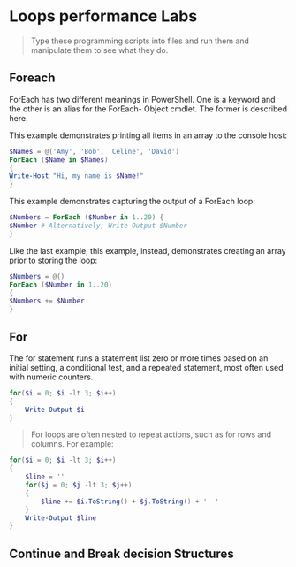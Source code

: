 # Loops performance Labs
> Type these programming scripts into files and run them and manipulate them to see what they do.

## Foreach

ForEach has two different meanings in PowerShell. One is a keyword and the other is an alias for the ForEach-
Object cmdlet. The former is described here.

This example demonstrates printing all items in an array to the console host:
```powershell
$Names = @('Amy', 'Bob', 'Celine', 'David')
ForEach ($Name in $Names)
{
Write-Host "Hi, my name is $Name!"
}
```
This example demonstrates capturing the output of a ForEach loop:
```powershell
$Numbers = ForEach ($Number in 1..20) {
$Number # Alternatively, Write-Output $Number
}
```
Like the last example, this example, instead, demonstrates creating an array prior to storing the loop:
```powershell
$Numbers = @()
ForEach ($Number in 1..20)
{
$Numbers += $Number
}
```
## For
The for statement runs a statement list zero or more times based on an initial setting, a conditional test, and a repeated statement, most often used with numeric counters.

```powershell
for($i = 0; $i -lt 3; $i++)
{
    Write-Output $i
}
```

> For loops are often nested to repeat actions, such as for rows and columns. For example:
```powershell
for($i = 0; $i -lt 3; $i++)
{
    $line = ''
    for($j = 0; $j -lt 3; $j++)
    {
        $line += $i.ToString() + $j.ToString() + '  '
    }
    Write-Output $line
}
```
## Continue and Break decision Structures















